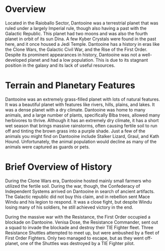 # Overview
Located in the Raioballo Sector, Dantooine was a terrestrial planet that was ruled under a largely Imperial rule, though also having a past with the Galactic Republic.
This planet had two moons and was also the fourth planet in orbit of its sun Dina.
A few Kyber Crystals were found in the past here, and it once housed a Jedi Temple.
Dantooine has a history in eras like the Clone Wars, the Galactic Civil War, and the Rise of the First Order.
Despite its prominent appearances in history, Dantooine was not a well-developed planet and had a low population.
This is due to its stagnant position in the galaxy and its lack of useful resources.

# Terrain and Planetary Features
Dantooine was an extremely grass-filled planet with lots of natural features.
It was a beautiful planet with features like rivers, hills, plains, and lakes.
It was a dense planet with a dry climate.
Dantooine was home to many animals, and a large number of plants, specifically Blba trees, allowed many herbivores to thrive.
Although it has an extremely dry climate, it has a short wet season that brings massive rainstorms, often causing fertile soil to run off and tinting the brown grass into a purple shade.
Just a few of the animals you might find on Dantooine include Stalker Lizard, Graul, and Kath Hound.
Unfortunately, the animal population would decline as many of the animals were captured as guards or pets.



# Brief Overview of History
During the Clone Wars era, Dantooine hosted mainly small farmers who utilized the fertile soil.
During the war, though, the Confederacy of Independent Systems arrived on Dantooine in search of ancient artifacts.
The Galactic republic did not buy this claim, and in rebellion sent Mace Windu and his legion to respond.
It was a close fight, but despite Windu losing many of his soldiers, he still achieved victory in the end.


During the massive war with the Resistance, the First Order occupied a blockade on Dantooine.
Venisa Dose, the Resistance Commander, sent out a squad to invade the blockade and destroy their TIE Fighter fleet.
Three Resistance Shuttles attempted to meet up, but were ambushed by a fleet of First Order Fighters.
Only two managed to escape, but as they went off-planet, one of the Shuttles was destroyed by a TIE Fighter pilot.